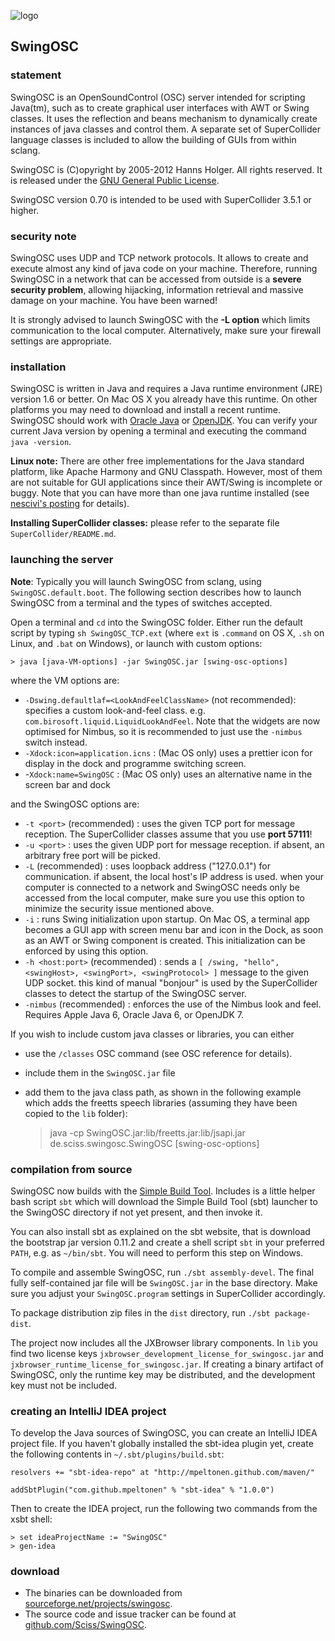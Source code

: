 ![logo](http://sciss.de/swingOSC/application.png)

## SwingOSC

### statement

SwingOSC is an OpenSoundControl (OSC) server intended for scripting Java(tm), such as to create graphical user interfaces with AWT or Swing classes. It uses the reflection and beans mechanism to dynamically create instances of java classes and control them. A separate set of SuperCollider language classes is included to allow the building of GUIs from within sclang.

SwingOSC is (C)opyright by 2005-2012 Hanns Holger. All rights reserved. It is released under the [GNU General Public License](http://github.com/Sciss/SwingOSC/blob/master/licenses/SwingOSC-License.txt).

SwingOSC version 0.70 is intended to be used with SuperCollider 3.5.1 or higher.

### security note

SwingOSC uses UDP and TCP network protocols. It allows to create and execute almost any kind of java code on your machine. Therefore, running SwingOSC in a network that can be accessed from outside is a __severe security problem__, allowing hijacking, information retrieval and massive damage on your machine. You have been warned!

It is strongly advised to launch SwingOSC with the __-L option__ which limits communication to the local computer. Alternatively, make sure your firewall settings are appropriate.

### installation

SwingOSC is written in Java and requires a Java runtime environment (JRE) version 1.6 or better. On Mac OS X you already have this runtime. On other platforms you may need to download and install a recent runtime. SwingOSC should work with [Oracle Java](http://java.com) or [OpenJDK](http://openjdk.java.net/). You can verify your current Java version by opening a terminal and executing the command `java -version`.

__Linux note:__ There are other free implementations for the Java standard platform, like Apache Harmony and GNU Classpath. However, most of them are not suitable for GUI applications since their AWT/Swing is incomplete or buggy. Note that you can have more than one java runtime installed (see [nescivi's posting](www.nabble.com/swingOSC-installation-on-Linux-Ubuntu-7.04-t4638827.html) for details).

__Installing SuperCollider classes:__ please refer to the separate file `SuperCollider/README.md`.

### launching the server

__Note__: Typically you will launch SwingOSC from sclang, using `SwingOSC.default.boot`. The following section describes how to launch SwingOSC from a terminal and the types of switches accepted.

Open a terminal and `cd` into the SwingOSC folder. Either run the default script by typing `sh SwingOSC_TCP.ext` (where `ext` is `.command` on OS X, `.sh` on Linux, and `.bat` on Windows), or launch with custom options:

    > java [java-VM-options] -jar SwingOSC.jar [swing-osc-options]

where the VM options are:

 - `-Dswing.defaultlaf=<LookAndFeelClassName>` (not recommended): specifies a custom look-and-feel class. e.g. `com.birosoft.liquid.LiquidLookAndFeel`. Note that the widgets are now optimised for Nimbus, so it is recommended to just use the `-nimbus` switch instead.
 - `-Xdock:icon=application.icns` : (Mac OS only) uses a prettier icon for display in the dock and programme switching screen.
 - -`Xdock:name=SwingOSC` : (Mac OS only) uses an alternative name in the screen bar and dock

and the SwingOSC options are:

 - `-t <port>` (recommended) : uses the given TCP port for message reception. The SuperCollider classes assume that you use __port 57111__!
 - `-u <port>` : uses the given UDP port for message reception. if absent, an arbitrary free port will be picked.
 - `-L` (recommended) : uses loopback address ("127.0.0.1") for communication. if absent, the local host's IP address is used. when your computer is connected to a network and SwingOSC needs only be accessed from the local computer, make sure you use this option to minimize the security issue mentioned above.
 - `-i` : runs Swing initialization upon startup. On Mac OS, a terminal app becomes a GUI app with screen menu bar and icon in the Dock, as soon as an AWT or Swing component is created. This initialization can be enforced by using this option.
 - `-h <host:port>` (recommended) : sends a `[ /swing, "hello", <swingHost>, <swingPort>, <swingProtocol> ]` message to the given UDP socket. this kind of manual "bonjour" is used by the SuperCollider classes to detect the startup of the SwingOSC server.
 - `-nimbus` (recommended) : enforces the use of the Nimbus look and feel. Requires Apple Java 6, Oracle Java 6, or OpenJDK 7.

If you wish to include custom java classes or libraries, you can either

 - use the `/classes` OSC command (see OSC reference for details).
 - include them in the `SwingOSC.jar` file
 - add them to the java class path, as shown in the following example which adds the freetts speech libraries (assuming they have been copied to the `lib` folder):

    > java -cp SwingOSC.jar:lib/freetts.jar:lib/jsapi.jar de.sciss.swingosc.SwingOSC [swing-osc-options]

### compilation from source

SwingOSC now builds with the [Simple Build Tool](https://github.com/harrah/xsbt/wiki). Includes is a little helper bash script `sbt` which will download the Simple Build Tool (sbt) launcher to the SwingOSC directory if not yet present, and then invoke it.

You can also install sbt as explained on the sbt website, that is download the bootstrap jar version 0.11.2 and create a shell script `sbt` in your preferred `PATH`, e.g. as `~/bin/sbt`. You will need to perform this step on Windows.

To compile and assemble SwingOSC, run `./sbt assembly-devel`. The final fully self-contained jar file will be `SwingOSC.jar` in the base directory. Make sure you adjust your `SwingOSC.program` settings in SuperCollider accordingly.

To package distribution zip files in the `dist` directory, run `./sbt package-dist`.

The project now includes all the JXBrowser library components. In `lib` you find two license keys `jxbrowser_development_license_for_swingosc.jar` and `jxbrowser_runtime_license_for_swingosc.jar`. If creating a binary artifact of SwingOSC, only the runtime key may be distributed, and the development key must not be included.

### creating an IntelliJ IDEA project

To develop the Java sources of SwingOSC, you can create an IntelliJ IDEA project file. If you haven't globally installed the sbt-idea plugin yet, create the following contents in `~/.sbt/plugins/build.sbt`:

    resolvers += "sbt-idea-repo" at "http://mpeltonen.github.com/maven/"
    
    addSbtPlugin("com.github.mpeltonen" % "sbt-idea" % "1.0.0")

Then to create the IDEA project, run the following two commands from the xsbt shell:

    > set ideaProjectName := "SwingOSC"
    > gen-idea

### download

 - The binaries can be downloaded from [sourceforge.net/projects/swingosc](http://sourceforge.net/projects/swingosc/).
 - The source code and issue tracker can be found at [github.com/Sciss/SwingOSC](http://github.com/Sciss/SwingOSC).
